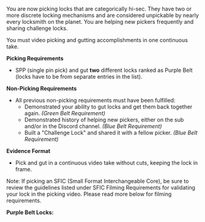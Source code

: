 You are now picking locks that are categorically hi-sec. They have two or
more discrete locking mechanisms and are considered unpickable by nearly
every locksmith on the planet. You are helping new pickers frequently
and sharing challenge locks.

You must video picking and gutting accomplishments in one continuous take.

**Picking Requirements**

- SPP (single pin pick) and gut **two** different locks ranked as Purple Belt (locks have to be from separate entries in the list).

**Non-Picking Requirements**

- All previous non-picking requirements must have been fulfilled:
  - Demonstrated your ability to gut locks and get them back together again. *(Green Belt Requirement)*
  - Demonstrated history of helping new pickers, either on the sub and/or in the Discord channel. *(Blue Belt Requirement)*
  - Built a "Challenge Lock" and shared it with a fellow picker. *(Blue Belt Requirement)*

**Evidence Format**

- Pick and gut in a continuous video take without cuts, keeping the lock in frame.

Note: If picking an SFIC (Small Format Interchangeable Core), be sure to review the guidelines listed under SFIC Filming Requirements for validating
your lock in the picking video. Please read more below for filming requirements.

**Purple Belt Locks:**
